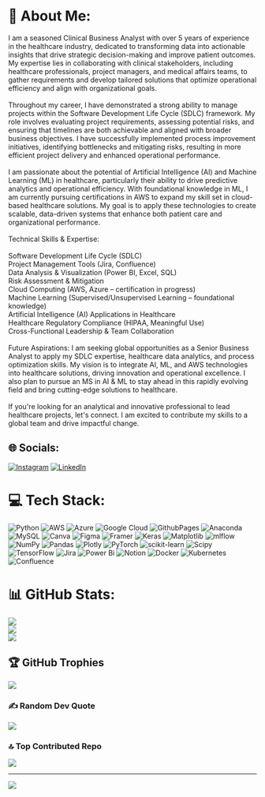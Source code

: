 # 💫 About Me:
I am a seasoned Clinical Business Analyst with over 5 years of experience in the healthcare industry, dedicated to transforming data into actionable insights that drive strategic decision-making and improve patient outcomes. My expertise lies in collaborating with clinical stakeholders, including healthcare professionals, project managers, and medical affairs teams, to gather requirements and develop tailored solutions that optimize operational efficiency and align with organizational goals.<br><br>Throughout my career, I have demonstrated a strong ability to manage projects within the Software Development Life Cycle (SDLC) framework. My role involves evaluating project requirements, assessing potential risks, and ensuring that timelines are both achievable and aligned with broader business objectives. I have successfully implemented process improvement initiatives, identifying bottlenecks and mitigating risks, resulting in more efficient project delivery and enhanced operational performance.<br><br>I am passionate about the potential of Artificial Intelligence (AI) and Machine Learning (ML) in healthcare, particularly their ability to drive predictive analytics and operational efficiency. With foundational knowledge in ML, I am currently pursuing certifications in AWS to expand my skill set in cloud-based healthcare solutions. My goal is to apply these technologies to create scalable, data-driven systems that enhance both patient care and organizational performance.<br><br>Technical Skills & Expertise:<br><br>Software Development Life Cycle (SDLC)<br>Project Management Tools (Jira, Confluence)<br>Data Analysis & Visualization (Power BI, Excel, SQL)<br>Risk Assessment & Mitigation<br>Cloud Computing (AWS, Azure – certification in progress)<br>Machine Learning (Supervised/Unsupervised Learning – foundational knowledge)<br>Artificial Intelligence (AI) Applications in Healthcare<br>Healthcare Regulatory Compliance (HIPAA, Meaningful Use)<br>Cross-Functional Leadership & Team Collaboration<br><br>Future Aspirations: I am seeking global opportunities as a Senior Business Analyst to apply my SDLC expertise, healthcare data analytics, and process optimization skills. My vision is to integrate AI, ML, and AWS technologies into healthcare solutions, driving innovation and operational excellence. I also plan to pursue an MS in AI & ML to stay ahead in this rapidly evolving field and bring cutting-edge solutions to healthcare.<br><br>If you're looking for an analytical and innovative professional to lead healthcare projects, let's connect. I am excited to contribute my skills to a global team and drive impactful change.


## 🌐 Socials:
[![Instagram](https://img.shields.io/badge/Instagram-%23E4405F.svg?logo=Instagram&logoColor=white)](https://instagram.com/https://www.instagram.com/the_data_cell/) [![LinkedIn](https://img.shields.io/badge/LinkedIn-%230077B5.svg?logo=linkedin&logoColor=white)](https://linkedin.com/in/https://www.linkedin.com/in/monica-ashokkumar/) 

# 💻 Tech Stack:
![Python](https://img.shields.io/badge/python-3670A0?style=flat&logo=python&logoColor=ffdd54) ![AWS](https://img.shields.io/badge/AWS-%23FF9900.svg?style=flat&logo=amazon-aws&logoColor=white) ![Azure](https://img.shields.io/badge/azure-%230072C6.svg?style=flat&logo=microsoftazure&logoColor=white) ![Google Cloud](https://img.shields.io/badge/GoogleCloud-%234285F4.svg?style=flat&logo=google-cloud&logoColor=white) ![GithubPages](https://img.shields.io/badge/github%20pages-121013?style=flat&logo=github&logoColor=white) ![Anaconda](https://img.shields.io/badge/Anaconda-%2344A833.svg?style=flat&logo=anaconda&logoColor=white) ![MySQL](https://img.shields.io/badge/mysql-4479A1.svg?style=flat&logo=mysql&logoColor=white) ![Canva](https://img.shields.io/badge/Canva-%2300C4CC.svg?style=flat&logo=Canva&logoColor=white) ![Figma](https://img.shields.io/badge/figma-%23F24E1E.svg?style=flat&logo=figma&logoColor=white) ![Framer](https://img.shields.io/badge/Framer-black?style=flat&logo=framer&logoColor=blue) ![Keras](https://img.shields.io/badge/Keras-%23D00000.svg?style=flat&logo=Keras&logoColor=white) ![Matplotlib](https://img.shields.io/badge/Matplotlib-%23ffffff.svg?style=flat&logo=Matplotlib&logoColor=black) ![mlflow](https://img.shields.io/badge/mlflow-%23d9ead3.svg?style=flat&logo=numpy&logoColor=blue) ![NumPy](https://img.shields.io/badge/numpy-%23013243.svg?style=flat&logo=numpy&logoColor=white) ![Pandas](https://img.shields.io/badge/pandas-%23150458.svg?style=flat&logo=pandas&logoColor=white) ![Plotly](https://img.shields.io/badge/Plotly-%233F4F75.svg?style=flat&logo=plotly&logoColor=white) ![PyTorch](https://img.shields.io/badge/PyTorch-%23EE4C2C.svg?style=flat&logo=PyTorch&logoColor=white) ![scikit-learn](https://img.shields.io/badge/scikit--learn-%23F7931E.svg?style=flat&logo=scikit-learn&logoColor=white) ![Scipy](https://img.shields.io/badge/SciPy-%230C55A5.svg?style=flat&logo=scipy&logoColor=%white) ![TensorFlow](https://img.shields.io/badge/TensorFlow-%23FF6F00.svg?style=flat&logo=TensorFlow&logoColor=white) ![Jira](https://img.shields.io/badge/jira-%230A0FFF.svg?style=flat&logo=jira&logoColor=white) ![Power Bi](https://img.shields.io/badge/power_bi-F2C811?style=flat&logo=powerbi&logoColor=black) ![Notion](https://img.shields.io/badge/Notion-%23000000.svg?style=flat&logo=notion&logoColor=white) ![Docker](https://img.shields.io/badge/docker-%230db7ed.svg?style=flat&logo=docker&logoColor=white) ![Kubernetes](https://img.shields.io/badge/kubernetes-%23326ce5.svg?style=flat&logo=kubernetes&logoColor=white) ![Confluence](https://img.shields.io/badge/confluence-%23172BF4.svg?style=flat&logo=confluence&logoColor=white)
# 📊 GitHub Stats:
![](https://github-readme-stats.vercel.app/api?username=Monica-Ashok&theme=neon&hide_border=false&include_all_commits=true&count_private=true)<br/>
![](https://github-readme-streak-stats.herokuapp.com/?user=Monica-Ashok&theme=neon&hide_border=false)<br/>
![](https://github-readme-stats.vercel.app/api/top-langs/?username=Monica-Ashok&theme=neon&hide_border=false&include_all_commits=true&count_private=true&layout=compact)

## 🏆 GitHub Trophies
![](https://github-profile-trophy.vercel.app/?username=Monica-Ashok&theme=neon&no-frame=false&no-bg=false&margin-w=4)

### ✍️ Random Dev Quote
![](https://quotes-github-readme.vercel.app/api?type=horizontal&theme=radical)

### 🔝 Top Contributed Repo
![](https://github-contributor-stats.vercel.app/api?username=Monica-Ashok&limit=5&theme=neon&combine_all_yearly_contributions=true)

---
[![](https://visitcount.itsvg.in/api?id=Monica-Ashok&icon=10&color=11)](https://visitcount.itsvg.in)

<!-- Proudly created with GPRM ( https://gprm.itsvg.in ) -->
